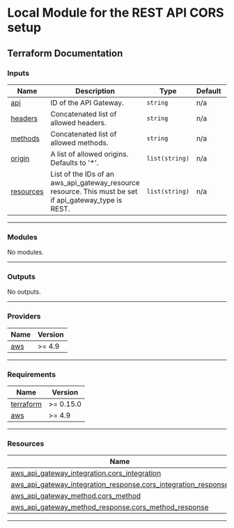 # Local Module for the REST API CORS setup
<!-- BEGIN_TF_DOCS -->
## Terraform Documentation
### Inputs

| Name | Description | Type | Default | Required |
|------|-------------|------|---------|:--------:|
| <a name="input_api"></a> [api](#input\_api) | ID of the API Gateway. | `string` | n/a | yes |
| <a name="input_headers"></a> [headers](#input\_headers) | Concatenated list of allowed headers. | `string` | n/a | yes |
| <a name="input_methods"></a> [methods](#input\_methods) | Concatenated list of allowed methods. | `string` | n/a | yes |
| <a name="input_origin"></a> [origin](#input\_origin) | A list of allowed origins. Defaults to '*'. | `list(string)` | n/a | yes |
| <a name="input_resources"></a> [resources](#input\_resources) | List of the IDs of an aws\_api\_gateway\_resource resource. This must be set if api\_gateway\_type is REST. | `list(string)` | n/a | yes |

----
### Modules

No modules.

----
### Outputs

No outputs.

----
### Providers

| Name | Version |
|------|---------|
| <a name="provider_aws"></a> [aws](#provider\_aws) | >= 4.9 |

----
### Requirements

| Name | Version |
|------|---------|
| <a name="requirement_terraform"></a> [terraform](#requirement\_terraform) | >= 0.15.0 |
| <a name="requirement_aws"></a> [aws](#requirement\_aws) | >= 4.9 |

----
### Resources

| Name | Type |
|------|------|
| [aws_api_gateway_integration.cors_integration](https://registry.terraform.io/providers/hashicorp/aws/latest/docs/resources/api_gateway_integration) | resource |
| [aws_api_gateway_integration_response.cors_integration_response](https://registry.terraform.io/providers/hashicorp/aws/latest/docs/resources/api_gateway_integration_response) | resource |
| [aws_api_gateway_method.cors_method](https://registry.terraform.io/providers/hashicorp/aws/latest/docs/resources/api_gateway_method) | resource |
| [aws_api_gateway_method_response.cors_method_response](https://registry.terraform.io/providers/hashicorp/aws/latest/docs/resources/api_gateway_method_response) | resource |

----
<!-- END_TF_DOCS -->

